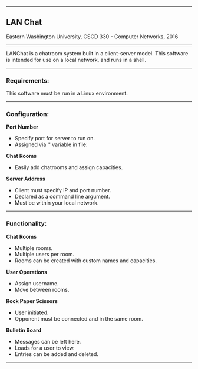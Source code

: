 ---------------------------------------------------------------------------------------------------------------

## LAN Chat

Eastern Washington University, CSCD 330 - Computer Networks, 2016

---------------------------------------------------------------------------------------------------------------

LANChat is a chatroom system built in a client-server model. This software is intended for use on a local
network, and runs in a shell.

---------------------------------------------------------------------------------------------------------------

### Requirements:

This software must be run in a Linux environment.

---------------------------------------------------------------------------------------------------------------

### Configuration:

**Port Number**
+ Specify port for server to run on.
+ Assigned via '' variable in file:

**Chat Rooms**
+ Easily add chatrooms and assign capacities.

**Server Address**
+ Client must specify IP and port number.
+ Declared as a command line argument.
+ Must be within your local network.

---------------------------------------------------------------------------------------------------------------

### Functionality:

**Chat Rooms**
+ Multiple rooms.
+ Multiple users per room.
+ Rooms can be created with custom names and capacities.

**User Operations**
+ Assign username.
+ Move between rooms.

**Rock Paper Scissors**
+ User initiated.
+ Opponent must be connected and in the same room.

**Bulletin Board**
+ Messages can be left here.
+ Loads for a user to view.
+ Entries can be added and deleted.

---------------------------------------------------------------------------------------------------------------